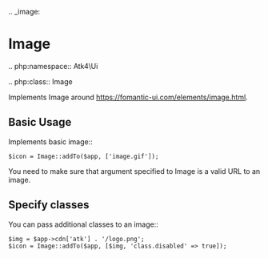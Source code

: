 .. _image:

# Image

.. php:namespace:: Atk4\Ui

.. php:class:: Image

Implements Image around https://fomantic-ui.com/elements/image.html.

## Basic Usage

Implements basic image::

```
$icon = Image::addTo($app, ['image.gif']);
```

You need to make sure that argument specified to Image is a valid URL to an image.

## Specify classes

You can pass additional classes to an image::

```
$img = $app->cdn['atk'] . '/logo.png';
$icon = Image::addTo($app, [$img, 'class.disabled' => true]);
```

